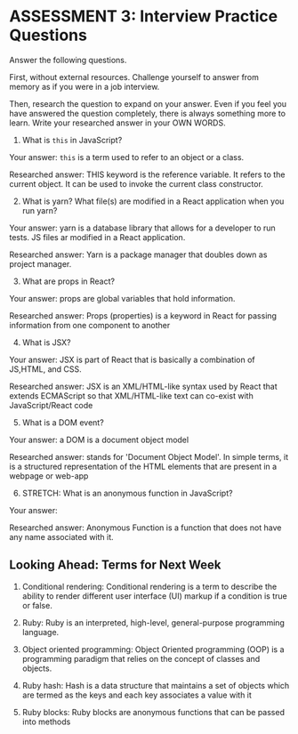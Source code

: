 # ASSESSMENT 3: Interview Practice Questions

Answer the following questions.

First, without external resources. Challenge yourself to answer from memory as if you were in a job interview.

Then, research the question to expand on your answer. Even if you feel you have answered the question completely, there is always something more to learn. Write your researched answer in your OWN WORDS.


1. What is `this` in JavaScript?

  Your answer: `this` is a term used to refer to an object or a class.

  Researched answer: THIS keyword is the reference variable. It refers to the current object. It can be used to invoke the current class constructor.



2. What is yarn? What file(s) are modified in a React application when you run yarn?

  Your answer: yarn is a database library that allows for a developer to run tests. JS files ar modified in a React application.

  Researched answer: Yarn is a package manager that doubles down as project manager.



3. What are props in React?

  Your answer: props are global variables that hold information.

  Researched answer: Props (properties) is a keyword in React for passing information from one component to another
 


4. What is JSX?

  Your answer: JSX is part of React that is basically a combination of JS,HTML, and CSS.

  Researched answer: JSX is an XML/HTML-like syntax used by React that extends ECMAScript so that XML/HTML-like text can co-exist with JavaScript/React code



5. What is a DOM event?

  Your answer: a DOM is a document object model

  Researched answer: stands for 'Document Object Model'. In simple terms, it is a structured representation of the HTML elements that are present in a webpage or web-app



6. STRETCH: What is an anonymous function in JavaScript?

  Your answer:

  Researched answer: Anonymous Function is a function that does not have any name associated with it.


## Looking Ahead: Terms for Next Week

1. Conditional rendering: Conditional rendering is a term to describe the ability to render different user interface (UI) markup if a condition is true or false.

2. Ruby: Ruby is an interpreted, high-level, general-purpose programming language.

3. Object oriented programming: Object Oriented programming (OOP) is a programming paradigm that relies on the concept of classes and objects.

4. Ruby hash: Hash is a data structure that maintains a set of objects which are termed as the keys and each key associates a value with it

5. Ruby blocks: Ruby blocks are anonymous functions that can be passed into methods
